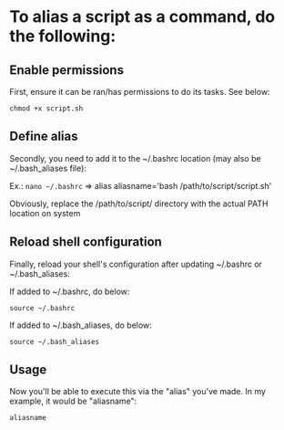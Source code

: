# To alias a script as a command, do the following:

## Enable permissions
First, ensure it can be ran/has permissions to do its tasks. See below:

```chmod +x script.sh```

## Define alias
Secondly, you need to add it to the ~/.bashrc location (may also be ~/.bash_aliases file):

Ex.: ```nano ~/.bashrc``` => alias aliasname='bash /path/to/script/script.sh'

Obviously, replace the /path/to/script/ directory with the actual PATH location on system

## Reload shell configuration
Finally, reload your shell's configuration after updating ~/.bashrc or ~/.bash_aliases:

If added to ~/.bashrc, do below:

```source ~/.bashrc```

If added to ~/.bash_aliases, do below:

```source ~/.bash_aliases```

## Usage
Now you'll be able to execute this via the "alias" you've made. In my example, it would be "aliasname":

```aliasname```
